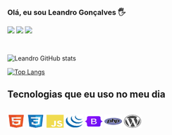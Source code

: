 ### Olá, eu sou Leandro Gonçalves 🖐️



<div> 

  <a href="https://instagram.com/leoid84" target="_blank"><img src="https://img.shields.io/badge/-Instagram-%23E4405F?style=for-the-badge&logo=instagram&logoColor=white" target="_blank"></a>
    <a href="https://www.linkedin.com/in/leoid84" target="_blank"><img src="https://img.shields.io/badge/-LinkedIn-%230077B5?style=for-the-badge&logo=linkedin&logoColor=white" target="_blank"></a> 
  <a href = "mailto:leandroid84@gmail.com"><img src="https://img.shields.io/badge/-Gmail-%23333?style=for-the-badge&logo=gmail&logoColor=white" target="_blank"></a>

  
</div>
 <br/>
 
![Leandro GitHub stats](https://github-readme-stats.vercel.app/api?username=Leoid84&show_icons=true&theme=tokyonight&count_private=true)

[![Top Langs](https://github-readme-stats.vercel.app/api/top-langs/?username=Leoid84&theme=transparent)](https://github.com/anuraghazra/github-readme-stats)

## Tecnologias que eu uso no meu dia

<div style="display: inline_block"><br>
  
  <img align="center" alt="Leo-HTML" height="30" width="40" src="https://raw.githubusercontent.com/devicons/devicon/master/icons/html5/html5-original.svg">
  <img align="center" alt="Leo-CSS" height="30" width="40" src="https://raw.githubusercontent.com/devicons/devicon/master/icons/css3/css3-original.svg">
  <img align="center" alt="Leo-Js" height="30" width="40" src="https://raw.githubusercontent.com/devicons/devicon/master/icons/javascript/javascript-plain.svg">
  <img align="center" alt="Leo-JQuery" height="30" width="40" src="https://raw.githubusercontent.com/devicons/devicon/master/icons/jquery/jquery-original.svg">
  <img align="center" alt="Leo-React" height="30" width="40" src="https://raw.githubusercontent.com/devicons/devicon/master/icons/bootstrap/bootstrap-original.svg">
  <img align="center" alt="Leo-PHP" height="30" width="40" src="https://raw.githubusercontent.com/devicons/devicon/master/icons/php/php-original.svg">
  <img align="center" alt="Leo-Wp" height="30" width="40" src="https://raw.githubusercontent.com/devicons/devicon/master/icons/wordpress/wordpress-plain.svg">

</div>
  <br/>
